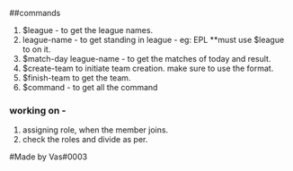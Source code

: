 ##commands

1. $league - to get the league names.
2. league-name - to get standing in league - eg: EPL **must use $league to on it.
3. $match-day league-name - to get the matches of  today and result.
4. $create-team to initiate team creation. make sure to use the format.
5. $finish-team to get the team.
6. $command - to get all the command

### working on -

1. assigning role, when the member joins.
2. check the roles and divide as per.

#Made by Vas#0003
